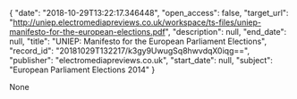 {
  "date": "2018-10-29T13:22:17.346448", 
  "open_access": false, 
  "target_url": "http://uniep.electromediapreviews.co.uk/workspace/ts-files/uniep-manifesto-for-the-european-elections.pdf", 
  "description": null, 
  "end_date": null, 
  "title": "UNIEP: Manifesto for the European Parliament Elections", 
  "record_id": "20181029T132217/k3gy9UwugSq8hwvdqX0iqg==", 
  "publisher": "electromediapreviews.co.uk", 
  "start_date": null, 
  "subject": "European Parliament Elections 2014"
}

None